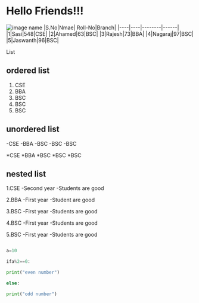 # Hello Friends!!!
![image name](https://pbs.twimg.com/profile_images/1268962740741103616/x0-DE29X_400x400.jpg)
|S.No|Nmae| Roll-No|Branch|
|----|----|--------|------|
|1|Sasi|548|CSE|
|2|Ahamed|63|BSC|
|3|Rajesh|73|BBA|
|4|Nagaraj|97|BSC|
|5|Jaswanth|96|BSC|
  
  List
  ## ordered list
  1. CSE
  2. BBA
  3. BSC
  4. BSC
  5. BSC
  
  ## unordered list
  -CSE
  -BBA
  -BSC
  -BSC
  -BSC
  
  *CSE
  *BBA
  *BSC
  *BSC
  *BSC
  
  ## nested list
  
  1.CSE
  -Second year
  -Students are good
  
  2.BBA
  -First year
  -Student are good
  
  3.BSC
  -First year
  -Students are good
  
  4.BSC
  -First year 
  -Students are good
  
  5.BSC
  -First year
  -Students are good
  
  ```python code
  
  a=10
  
  ifa%2==0:
  
  print("even number")
  
  else:
  
  print("odd number")
  
  ```
